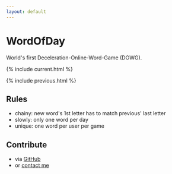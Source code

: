 ```yaml
---
layout: default
---
```

# WordOfDay

World's first Deceleration-Online-Word-Game (DOWG).

{% include current.html %}

{% include previous.html %}

## Rules

* chainy: new word's 1st letter has to match previous' last letter
* slowly: only one word per day
* unique: one word per user per game

## Contribute

* via [GitHub](https://github.com/midzer/wordofday/edit/master/_data/items.yml)
* or [contact me](https://midzer.de/contact)
